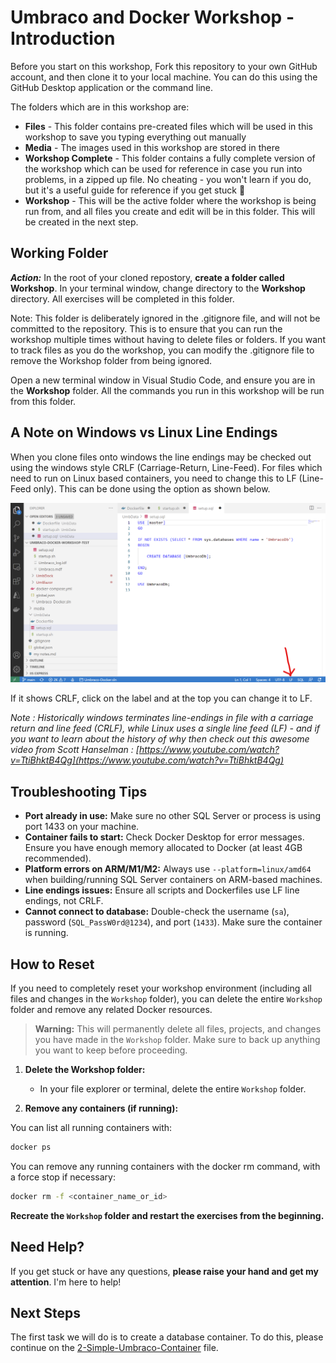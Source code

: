 # Umbraco and Docker Workshop - Introduction

Before you start on this workshop, Fork this repository to your own GitHub account, and then clone it to your local machine. You can do this using the GitHub Desktop application or the command line.

The folders which are in this workshop are:

- **Files** - This folder contains pre-created files which will be used in this workshop to save you typing everything out manually
- **Media** - The images used in this workshop are stored in there
- **Workshop Complete** - This folder contains a fully complete version of the workshop which can be used for reference in case you run into problems, in a zipped up file. No cheating - you won't learn if you do, but it's a useful guide for reference if you get stuck 🙂 
- **Workshop** - This will be the active folder where the workshop is being run from, and all files you create and edit will be in this folder. This will be created in the next step.


## Working Folder

***Action:*** In the root of your cloned repostory, **create a folder called Workshop**. In your terminal window, change directory to the **Workshop** directory. All exercises will be completed in this folder.

Note: This folder is deliberately ignored in the .gitignore file, and will not be committed to the repository. This is to ensure that you can run the workshop multiple times without having to delete files or folders. If you want to track files as you do the workshop, you can modify the .gitignore file to remove the Workshop folder from being ignored.

Open a new terminal window in Visual Studio Code, and ensure you are in the **Workshop** folder. All the commands you run in this workshop will be run from this folder. 


## A Note on Windows vs Linux Line Endings

When you clone files onto windows the line endings may be checked out using the windows style CRLF (Carriage-Return, Line-Feed). For files which need to run on Linux based containers, you need to change this to LF (Line-Feed only). This can be done using the option as shown below.

![image](media/6_VSCodeLineEndings.png)

If it shows CRLF, click on the label and at the top you can change it to LF.

*Note : Historically windows terminates line-endings in file with a carriage return and line feed (CRLF), while Linux uses a single line feed (LF) - and if you want to learn about the history of why then check out this awesome video from Scott Hanselman : [https://www.youtube.com/watch?v=TtiBhktB4Qg](https://www.youtube.com/watch?v=TtiBhktB4Qg)*


## Troubleshooting Tips

- **Port already in use:** Make sure no other SQL Server or process is using port 1433 on your machine.
- **Container fails to start:** Check Docker Desktop for error messages. Ensure you have enough memory allocated to Docker (at least 4GB recommended).
- **Platform errors on ARM/M1/M2:** Always use `--platform=linux/amd64` when building/running SQL Server containers on ARM-based machines.
- **Line endings issues:** Ensure all scripts and Dockerfiles use LF line endings, not CRLF.
- **Cannot connect to database:** Double-check the username (`sa`), password (`SQL_PassW0rd@1234`), and port (`1433`). Make sure the container is running.

## How to Reset

If you need to completely reset your workshop environment (including all files and changes in the `Workshop` folder), you can delete the entire `Workshop` folder and remove any related Docker resources.

> **Warning:** This will permanently delete all files, projects, and changes you have made in the `Workshop` folder. Make sure to back up anything you want to keep before proceeding.

1. **Delete the Workshop folder:**
   - In your file explorer or terminal, delete the entire `Workshop` folder.

2. **Remove any containers (if running):**

You can list all running containers with:

```bash
docker ps
```

You can remove any running containers with the docker rm command, with a force stop if necessary:

```bash
docker rm -f <container_name_or_id>
```

**Recreate the `Workshop` folder and restart the exercises from the beginning.**

## Need Help?

If you get stuck or have any questions, **please raise your hand and get my attention**. I'm here to help!


## Next Steps

The first task we will do is to create a database container. To do this, please continue on the [2-Simple-Umbraco-Container](2-Simple-Umbraco-Container.md) file.